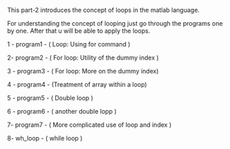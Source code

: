

This part-2 introduces the concept of loops in the matlab language.

For understanding the concept of looping just go through the programs one by one.
 After that u will be able to apply the loops.

1 - program1 -   ( Loop: Using for command )

2-  program2 -  ( For loop: Utility of the dummy index )


3 - program3 -   ( For loop: More on the dummy index)

4 - program4 -    (Treatment of array within a loop)

5 - program5 -     ( Double loop )


6 - program6 -     ( another double lopp )


7-  program7 -    ( More complicated use of loop and index )


8-  wh_loop  -     ( while loop )